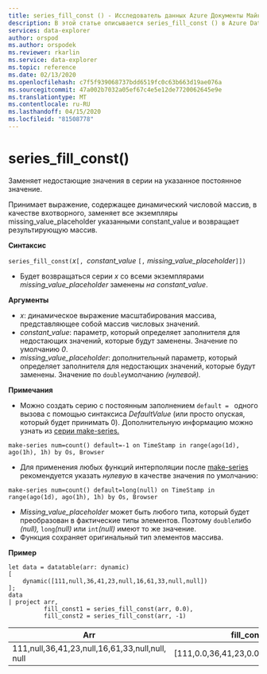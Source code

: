 ```yaml
---
title: series_fill_const () - Исследователь данных Azure Документы Майкрософт
description: В этой статье описывается series_fill_const () в Azure Data Explorer.
services: data-explorer
author: orspod
ms.author: orspodek
ms.reviewer: rkarlin
ms.service: data-explorer
ms.topic: reference
ms.date: 02/13/2020
ms.openlocfilehash: c7f5f939068737bdd6519fc0c63b663d19ae076a
ms.sourcegitcommit: 47a002b7032a05ef67c4e5e12de7720062645e9e
ms.translationtype: MT
ms.contentlocale: ru-RU
ms.lasthandoff: 04/15/2020
ms.locfileid: "81508778"
---
```

# <a name="series_fill_const"></a>series_fill_const()

Заменяет недостающие значения в серии на указанное постоянное значение.

Принимает выражение, содержащее динамический числовой массив, в качестве вхотворного, заменяет все экземпляры missing_value_placeholder указанными constant_value и возвращает результирующую массив.

**Синтаксис**

`series_fill_const(`*x*`[, `*constant_value* `[,` *missing_value_placeholder*`]])`
* Будет возвращаться серии *x* со всеми экземплярами *missing_value_placeholder* заменены *на constant_value*.

**Аргументы**

* *x*: динамическое выражение масштабирования массива, представляющее собой массив числовых значений.
* *constant_value*: параметр, который определяет заполнителя для недостающих значений, которые будут заменены. Значение по умолчанию *0*. 
* *missing_value_placeholder*: дополнительный параметр, который определяет заполнителя для недостающих значений, которые будут заменены. Значение по `double`умолчанию *(нулевой).*

**Примечания**
* Можно создать серию с постоянным заполнением `default = ` одного вызова с помощью синтаксиса *DefaultValue* (или просто опуская, который будет принимать 0). Дополнительную информацию можно узнать из [серии make-series.](make-seriesoperator.md)

```kusto
make-series num=count() default=-1 on TimeStamp in range(ago(1d), ago(1h), 1h) by Os, Browser
```
  
* Для применения любых функций интерполяции после [make-series](make-seriesoperator.md) рекомендуется указать *нулевую* в качестве значения по умолчанию: 

```kusto
make-series num=count() default=long(null) on TimeStamp in range(ago(1d), ago(1h), 1h) by Os, Browser
```
  
* *Missing_value_placeholder* может быть любого типа, который будет преобразован в фактические типы элементов. Поэтому `double`либо *(null),* `long`*(null)* или `int`*(null)* имеют то же значение.
* Функция сохраняет оригинальный тип элементов массива. 

**Пример**

```kusto
let data = datatable(arr: dynamic)
[
    dynamic([111,null,36,41,23,null,16,61,33,null,null])   
];
data 
| project arr, 
          fill_const1 = series_fill_const(arr, 0.0),
          fill_const2 = series_fill_const(arr, -1)  
```

|Arr|fill_const1|fill_const2|
|---|---|---|
|111,null,36,41,23,null,16,61,33,null,null, null|[111,0.0,36,41,23,0.0,16,61,33,0.0,0.0]|[111,-1,36,41,23,-1,16,61,33,-1,-1]|